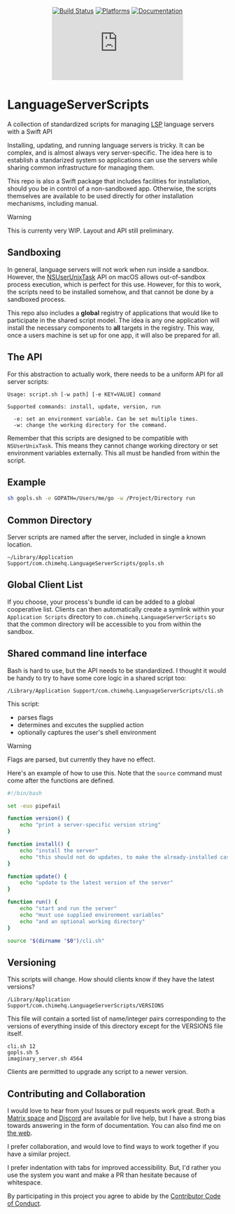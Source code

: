 <div align="center">

[![Build Status][build status badge]][build status]
[![Platforms][platforms badge]][platforms]
[![Documentation][documentation badge]][documentation]
[![Matrix][matrix badge]][matrix]

</div>

# LanguageServerScripts
A collection of standardized scripts for managing [LSP][languageserverprotocol] language servers with a Swift API

Installing, updating, and running language servers is tricky. It can be complex, and is almost always very server-specific. The idea here is to establish a standarized system so applications can use the servers while sharing common infrastructure for managing them.

This repo is also a Swift package that includes facilities for installation, should you be in control of a non-sandboxed app. Otherwise, the scripts themselves are available to be used directly for other installation mechanisms, including manual.

> [!WARNING]
> This is currenty very WIP. Layout and API still preliminary.

## Sandboxing

In general, language servers will not work when run inside a sandbox. However, the [NSUserUnixTask](https://developer.apple.com/documentation/foundation/nsuserunixtask) API on macOS allows out-of-sandbox process execution, which is perfect for this use. However, for this to work, the scripts need to be installed somehow, and that cannot be done by a sandboxed process.

This repo also includes a **global** registry of applications that would like to participate in the shared script model. The idea is any one application will install the necessary components to **all** targets in the registry. This way, once a users machine is set up for one app, it will also be prepared for all.

## The API

For this abstraction to actually work, there needs to be a uniform API for all server scripts:

```
Usage: script.sh [-w path] [-e KEY=VALUE] command

Supported commands: install, update, version, run

  -e: set an environment variable. Can be set multiple times.
  -w: change the working directory for the command.
```

Remember that this scripts are designed to be compatible with `NSUserUnixTask`. This means they cannot change working directory or set environment variables externally. This all must be handled from within the script.

## Example

```sh
sh gopls.sh -e GOPATH=/Users/me/go -w /Project/Directory run
```

## Common Directory

Server scripts are named after the server, included in single a known location.

```
~/Library/Application Support/com.chimehq.LanguageServerScripts/gopls.sh
```

## Global Client List

If you choose, your process's bundle id can be added to a global cooperative list. Clients can then automatically create a symlink within your `Application Scripts` directory to `com.chimehq.LanguageServerScripts` so that the common directory will be accessible to you from within the sandbox.

## Shared command line interface

Bash is hard to use, but the API needs to be standardized. I thought it would be handy to try to have some core logic in a shared script too:

```
/Library/Application Support/com.chimehq.LanguageServerScripts/cli.sh
```

This script:

- parses flags
- determines and excutes the supplied action
- optionally captures the user's shell environment

> [!WARNING]
> Flags are parsed, but currently they have no effect.

Here's an example of how to use this. Note that the `source` command must come after the functions are defined.

```bash
#!/bin/bash

set -euo pipefail

function version() {
    echo "print a server-specific version string"
}

function install() {
    echo "install the server"
    echo "this should not do updates, to make the already-installed case fast"
}

function update() {
    echo "update to the latest version of the server"
}

function run() {
    echo "start and run the server"
    echo "must use supplied environment variables"
    echo "and an optional working directory"
}

source "$(dirname "$0")/cli.sh"
```

## Versioning

This scripts will change. How should clients know if they have the latest versions?

```
/Library/Application Support/com.chimehq.LanguageServerScripts/VERSIONS
```

This file will contain a sorted list of name/integer pairs corresponding to the versions of everything inside of this directory except for the VERSIONS file itself.

```
cli.sh 12
gopls.sh 5
imaginary_server.sh 4564
```

Clients are permitted to upgrade any script to a newer version.

## Contributing and Collaboration

I would love to hear from you! Issues or pull requests work great. Both a [Matrix space][matrix] and [Discord][discord] are available for live help, but I have a strong bias towards answering in the form of documentation. You can also find me on [the web](https://www.massicotte.org).

I prefer collaboration, and would love to find ways to work together if you have a similar project.

I prefer indentation with tabs for improved accessibility. But, I'd rather you use the system you want and make a PR than hesitate because of whitespace.

By participating in this project you agree to abide by the [Contributor Code of Conduct](CODE_OF_CONDUCT.md).

[build status]: https://github.com/ChimeHQ/LanguageServerScripts/actions
[build status badge]: https://github.com/ChimeHQ/LanguageServerScripts/workflows/CI/badge.svg
[platforms]: https://swiftpackageindex.com/ChimeHQ/LanguageServerScripts
[platforms badge]: https://img.shields.io/endpoint?url=https%3A%2F%2Fswiftpackageindex.com%2Fapi%2Fpackages%2FChimeHQ%2FLanguageServerScripts%2Fbadge%3Ftype%3Dplatforms
[documentation]: https://swiftpackageindex.com/ChimeHQ/LanguageServerScripts/main/documentation
[documentation badge]: https://img.shields.io/badge/Documentation-DocC-blue
[matrix]: https://matrix.to/#/%23chimehq%3Amatrix.org
[matrix badge]: https://img.shields.io/matrix/chimehq%3Amatrix.org?label=Matrix
[discord]: https://discord.gg/esFpX6sErJ
[languageserverprotocol]: https://github.com/ChimeHQ/LanguageServerProtocol
